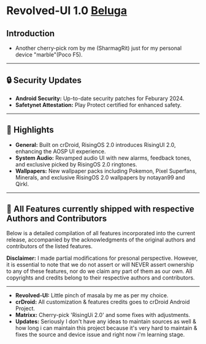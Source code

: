 #  Revolved-UI 1.0 [Beluga](https://pokemonblog.com/tag/beluga/)

## Introduction
- Another cherry-pick rom by me (SharmagRit) just for my personal device "marble"(Poco F5).

---

## 🔒 Security Updates
- **Android Security:** Up-to-date security patches for Feburary 2024.
- **Safetynet Attestation:** Play Protect certified for enhanced safety.

---

## 💬 Highlights
- **General:** Built on crDroid, RisingOS 2.0 introduces RisingUI 2.0, enhancing the AOSP UI experience.
- **System Audio:** Revamped audio UI with new alarms, feedback tones, and exclusive picked by RisingOS 2.0 ringtones.
- **Wallpapers:** New wallpaper packs including Pokemon, Pixel Superfans, Minerals, and exclusive RisingOS 2.0 wallpapers by notayan99 and Qirkl.

---

## 🙌 All Features currently shipped with respective Authors and Contributors
Below is a detailed compilation of all features incorporated into the current release, accompanied by the acknowledgments of the original authors and contributors of the listed features.

**Disclaimer:** I made partial modifications for presonal perspective. However, it is essential to note that we do not assert or will NEVER assert ownership to any of these features, nor do we claim any part of them as our own. All copyrights and credits belong to their respective authors and contributors.

---
- **Revolved-UI:** Little pinch of masala by me as per my choice.
- **crDroid:** All customization & features credits goes to crDroid Android Project.
- **Matrixx:** Cherry-pick 'RisingUi 2.0' and some fixes with adjustments.
- **Updates:** Seriously I don't have any ideas to maintain sources as well & how long i can maintain this project because it's very hard to maintain & fixes the source and device issue and right now i'm learning stage.
